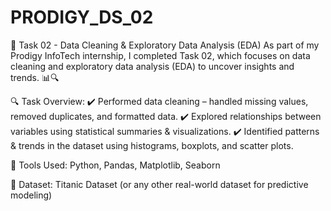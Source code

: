 # PRODIGY_DS_02
📌 Task 02 - Data Cleaning & Exploratory Data Analysis (EDA)
As part of my Prodigy InfoTech internship, I completed Task 02, which focuses on data cleaning and exploratory data analysis (EDA) to uncover insights and trends. 📊🔍

🔍 Task Overview:
✔️ Performed data cleaning – handled missing values, removed duplicates, and formatted data.
✔️ Explored relationships between variables using statistical summaries & visualizations.
✔️ Identified patterns & trends in the dataset using histograms, boxplots, and scatter plots.

📌 Tools Used: Python, Pandas, Matplotlib, Seaborn

🔗 Dataset: Titanic Dataset (or any other real-world dataset for predictive modeling)
